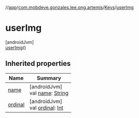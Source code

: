 //[app](../../../../index.md)/[com.mobdeve.gonzales.lee.ong.artemis](../../index.md)/[Keys](../index.md)/[userImg](index.md)

# userImg

[androidJvm]\
[userImg](index.md)()

## Inherited properties

| Name | Summary |
|---|---|
| [name](name.md) | [androidJvm]<br>val [name](name.md): [String](https://kotlinlang.org/api/latest/jvm/stdlib/kotlin/-string/index.html) |
| [ordinal](ordinal.md) | [androidJvm]<br>val [ordinal](ordinal.md): [Int](https://kotlinlang.org/api/latest/jvm/stdlib/kotlin/-int/index.html) |
